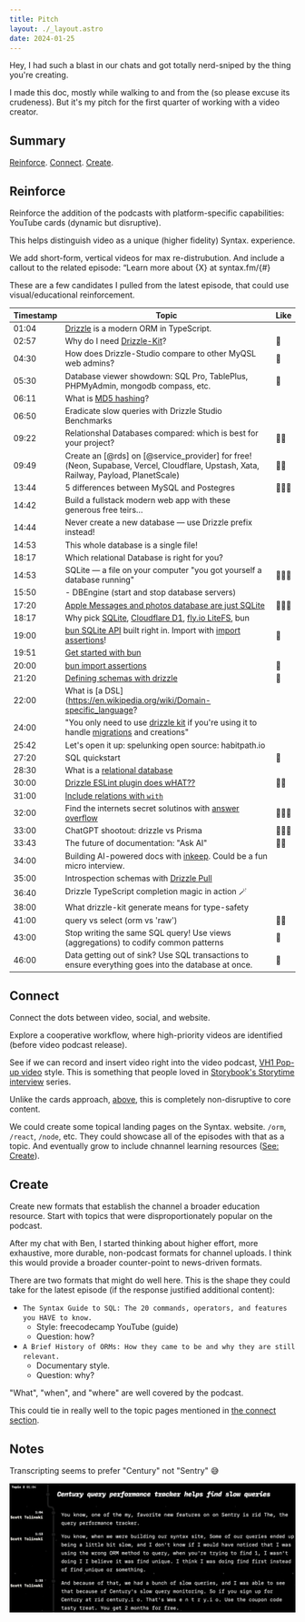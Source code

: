 ```yaml
---
title: Pitch
layout: ./_layout.astro
date: 2024-01-25
---
```


Hey, I had such a blast in our chats and got totally nerd-sniped by the thing you're creating.

I made this doc, mostly while walking to and from the (so please excuse its crudeness). But it's my pitch for the first quarter of working with a video creator.

## Summary

[Reinforce](#reinforce). [Connect](#connect). [Create](#create).

## Reinforce

Reinforce the addition of the podcasts with platform-specific capabilities: YouTube cards (dynamic but disruptive).

This helps distinguish video as a unique (higher fidelity) Syntax. experience.

We add short-form, vertical videos for max re-distrubution. And include a callout to the related episode: “Learn more about {X} at syntax.fm/{#}

These are a few candidates I pulled from the latest episode, that could use visual/educational reinforcement.

| Timestamp | Topic                                                                                                                                                                                                                                                                                                                                                                                  | Like   |
| --------- | -------------------------------------------------------------------------------------------------------------------------------------------------------------------------------------------------------------------------------------------------------------------------------------------------------------------------------------------------------------------------------------- | ------ |
| 01:04     | [Drizzle][] is a modern ORM in TypeScript.                                                                                                                                                                                                                                                                                                                                             |        |
| 02:57     | Why do I need [Drizzle-Kit][]?                                                                                                                                                                                                                                                                                                                                                         | 💖     |
| 04:30     | How does Drizzle-Studio compare to other MyQSL web admins?                                                                                                                                                                                                                                                                                                                             | 💖     |
| 05:30     | Database viewer showdown: SQL Pro, TablePlus, PHPMyAdmin, mongodb compass, etc.                                                                                                                                                                                                                                                                                                        | 💖     |
| 06:11     | What is [MD5 hashing](https://en.wikipedia.org/wiki/MD5)?                                                                                                                                                                                                                                                                                                                              |        |
| 06:50     | Eradicate slow queries with Drizzle Studio Benchmarks                                                                                                                                                                                                                                                                                                                                  |        |
| 09:22     | Relationshal Databases compared: which is best for your project?                                                                                                                                                                                                                                                                                                                       | 💖💖   |
| 09:49     | Create an [@rds] on [@service_provider] for free!(Neon, Supabase, Vercel, Cloudflare, Upstash, Xata, Railway, Payload, PlanetScale)                                                                                                                                                                                                                                                    | 💖💖   |
| 13:44     | 5 differences between MySQL and Postegres                                                                                                                                                                                                                                                                                                                                              | 💖💖💖 |
| 14:42     | Build a fullstack modern web app with these generous free teirs…                                                                                                                                                                                                                                                                                                                       |        |
| 14:44     | Never create a new database — use Drizzle prefix instead!                                                                                                                                                                                                                                                                                                                              |        |
| 14:53     | This whole database is a single file!                                                                                                                                                                                                                                                                                                                                                  |        |
| 18:17     | Which relational Database is right for you?                                                                                                                                                                                                                                                                                                                                            |        |
| 14:53     | SQLite — a file on your computer "you got yourself a database running"                                                                                                                                                                                                                                                                                                                 | 💖💖💖 |
| 15:50     | - DBEngine (start and stop database servers)                                                                                                                                                                                                                                                                                                                                           |        |
| 17:20     | [Apple Messages and photos database are just SQLite](https://dev.to/arctype/analyzing-imessage-with-sql-f42#:~:text=Follow%20these%20instructions%20to%20extract%20your%20iPhone%27s%20iMessage,under%20%2FUsers%2F%20%5Busername%5D%2FLibrary%2FApplication%20Support%2FMobileSync%2FBackup%2F%20%5Bbackup%20name%5D%2F3d%2F3d0d7e5fb2ce288813306e4d4636395e047a3d28.%20More%20items) | 💖💖💖 |
| 18:17     | Why pick [SQLite](https://sqlite.org/index.html), [Cloudflare D1](https://developers.cloudflare.com/d1/), [fly.io LiteFS](https://fly.io/blog/introducing-litefs/), bun                                                                                                                                                                                                                |        |
| 19:00     | [bun SQLite API](https://bun.sh/docs/api/sqlite) built right in. Import with [import assertions](https://v8.dev/features/import-assertions)!                                                                                                                                                                                                                                           | 💖     |
| 19:51     | [Get started with bun](https://bun.sh/docs/quickstart)                                                                                                                                                                                                                                                                                                                                 |        |
| 20:00     | [bun import assertions](https://bun.sh/docs/bundler/macros#import-attributes)                                                                                                                                                                                                                                                                                                          | 💖     |
| 21:20     | [Defining schemas with drizzle](https://orm.drizzle.team/docs/schemas)                                                                                                                                                                                                                                                                                                                 | 💖     |
| 22:00     | What is [a DSL](https://en.wikipedia.org/wiki/Domain-specific_language?                                                                                                                                                                                                                                                                                                                |        |
| 24:00     | "You only need to use [drizzle kit](https://orm.drizzle.team/kit-docs/overview) if you're using it to handle [migrations](https://orm.drizzle.team/docs/migrations#migrations) and creations"                                                                                                                                                                                          |        |
| 25:42     | Let's open it up: spelunking open source: habitpath.io                                                                                                                                                                                                                                                                                                                                 |        |
| 27:20     | SQL quickstart                                                                                                                                                                                                                                                                                                                                                                         | 💖     |
| 28:30     | What is a [relational database](https://en.wikipedia.org/wiki/Relational_database?)                                                                                                                                                                                                                                                                                                    |        |
| 30:00     | [Drizzle ESLint plugin does wHAT??](https://orm.drizzle.team/docs/eslint-plugins)                                                                                                                                                                                                                                                                                                      | 💖💖   |
| 31:00     | [Include relations with `with`](https://orm.drizzle.team/docs/rqb#include-relations)                                                                                                                                                                                                                                                                                                   |        |
| 32:00     | Find the internets secret solutinos with [answer overflow](https://www.answeroverflow.com)                                                                                                                                                                                                                                                                                             | 💖💖💖 |
| 33:00     | ChatGPT shootout: drizzle vs Prisma                                                                                                                                                                                                                                                                                                                                                    | 💖💖💖 |
| 33:43     | The future of documentation: "Ask AI"                                                                                                                                                                                                                                                                                                                                                  | 💖💖   |
| 34:00     | Building AI-powered docs with [inkeep](https://inkeep.com). Could be a fun micro interview.                                                                                                                                                                                                                                                                                            |        |
| 35:00     | Introspection schemas with [Drizzle Pull](https://orm.drizzle.team/kit-docs/commands#introspect--pull)                                                                                                                                                                                                                                                                                 |        |
| 36:40     | Drizzle TypeScript completion magic in action 🪄                                                                                                                                                                                                                                                                                                                                       |        |
| 38:00     | What drizzle-kit generate means for type-safety                                                                                                                                                                                                                                                                                                                                        |        |
| 41:00     | query vs select (orm vs 'raw')                                                                                                                                                                                                                                                                                                                                                         | 💖💖   |
| 43:00     | Stop writing the same SQL query! Use views (aggregations) to codify common patterns                                                                                                                                                                                                                                                                                                    | 💖     |
| 46:00     | Data getting out of sink? Use SQL transactions to ensure everything goes into the database at once.                                                                                                                                                                                                                                                                                    | 💖     |

[drizzle]: https://orm.drizzle.team
[drizzle-kit]: https://orm.drizzle.team/kit-docs/overview
[drizzle-studio]: https://orm.drizzle.team/drizzle-studio/overview
[drizzle-studio-benchmarks]: https://orm.drizzle.team/drizzle-studio/overview

## Connect

Connect the dots between video, social, and website.

Explore a cooperative workflow, where high-priority videos are identified (before video podcast release).

See if we can record and insert video right into the video podcast, [VH1 Pop-up video](https://en.wikipedia.org/wiki/Pop-Up_Video) style.
This is something that people loved in [Storybook's Storytime interview](https://www.youtube.com/watch?v=oxwDAMQGa0g&list=PLw6GJy26kmCIaRN1oVXNA8eBlWjP7N5Q_) series.

Unlike the cards approach, [above](#reinforce), this is completely non-disruptive to core content.

We could create some topical landing pages on the Syntax. website. `/orm`, `/react`, `/node`, etc. They could showcase all of the episodes with that as a topic. And eventually grow to include chnannel learning resources ([See: Create](#create)).

## Create

Create new formats that establish the channel a broader education resource. Start with topics that were disproportionately popular on the podcast.

After my chat with Ben, I started thinking about higher effort, more exhaustive, more durable, non-podcast formats for channel uploads. I think this would provide a broader counter-point to news-driven formats.

There are two formats that might do well here. This is the shape they could take for the latest episode (if the response justified additional content):

- `The Syntax Guide to SQL: The 20 commands, operators, and features you HAVE to know.`
  - Style: freecodecamp YouTube (guide)
  - Question: how?
- `A Brief History of ORMs: How they came to be and why they are still relevant.`
  - Documentary style.
  - Question: why?

"What", "when", and "where" are well covered by the podcast.

This could tie in really well to the topic pages mentioned in [the connect section](#connect).

## Notes

Transcripting seems to prefer "Century" not "Sentry" 😅

![Oops. "Century"](./_century.png)
